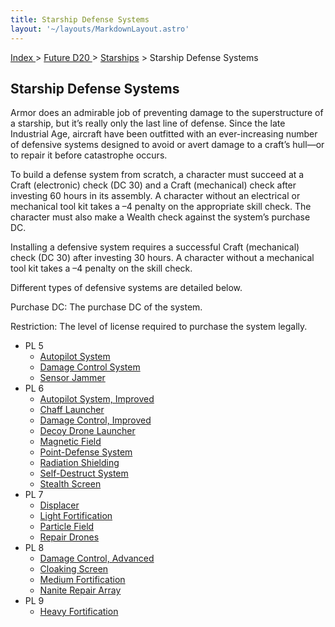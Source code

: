 ```yaml
---
title: Starship Defense Systems
layout: '~/layouts/MarkdownLayout.astro'
---
```


[ Index ](/) > [ Future D20 ](/future.d20.srd) > [Starships](/future.d20.srd/starships) > Starship Defense Systems

## Starship Defense Systems

Armor does an admirable job of preventing damage to the superstructure of a
starship, but it’s really only the last line of defense. Since the late
Industrial Age, aircraft have been outfitted with an ever-increasing number of
defensive systems designed to avoid or avert damage to a craft’s hull—or to
repair it before catastrophe occurs.

To build a defense system from scratch, a character must succeed at a Craft
(electronic) check (DC 30) and a Craft (mechanical) check after investing 60
hours in its assembly. A character without an electrical or mechanical tool
kit takes a –4 penalty on the appropriate skill check. The character must also
make a Wealth check against the system’s purchase DC.

Installing a defensive system requires a successful Craft (mechanical) check
(DC 30) after investing 30 hours. A character without a mechanical tool kit
takes a –4 penalty on the skill check.

Different types of defensive systems are detailed below.

Purchase DC: The purchase DC of the system.

Restriction: The level of license required to purchase the system legally.

  * PL 5
    * [Autopilot System](/future.d20.srd/starships/starship.defense.systems/autopilot.system)
    * [Damage Control System](/future.d20.srd/starships/starship.defense.systems/damage.control.system)
    * [Sensor Jammer](/future.d20.srd/starships/starship.defense.systems/sensor.jammer)
  * PL 6
    * [Autopilot System, Improved](/future.d20.srd/starships/starship.defense.systems/autopilot.system.improved)
    * [Chaff Launcher](/future.d20.srd/starships/starship.defense.systems/chaff.launcher)
    * [Damage Control, Improved](/future.d20.srd/starships/starship.defense.systems/damage.control.improved)
    * [Decoy Drone Launcher](/future.d20.srd/starships/starship.defense.systems/decoy.drone.launcher)
    * [Magnetic Field](/future.d20.srd/starships/starship.defense.systems/magnetic.field)
    * [Point-Defense System](/future.d20.srd/starships/starship.defense.systems/point.defense.system)
    * [Radiation Shielding](/future.d20.srd/starships/starship.defense.systems/radiation.shielding)
    * [Self-Destruct System](/future.d20.srd/starships/starship.defense.systems/self.destruct.system)
    * [Stealth Screen](/future.d20.srd/starships/starship.defense.systems/stealth.screen)
  * PL 7
    * [Displacer](/future.d20.srd/starships/starship.defense.systems/displacer)
    * [Light Fortification](/future.d20.srd/starships/starship.defense.systems/light.fortification)
    * [Particle Field](/future.d20.srd/starships/starship.defense.systems/particle.field)
    * [Repair Drones](/future.d20.srd/starships/starship.defense.systems/repair.drones)
  * PL 8
    * [Damage Control, Advanced](/future.d20.srd/starships/starship.defense.systems/damage.control.advanced)
    * [Cloaking Screen](/future.d20.srd/starships/starship.defense.systems/cloaking.screen)
    * [Medium Fortification](/future.d20.srd/starships/starship.defense.systems/medium.fortification)
    * [Nanite Repair Array](/future.d20.srd/starships/starship.defense.systems/nanite.repair.array)
  * PL 9
    * [Heavy Fortification](/future.d20.srd/starships/starship.defense.systems/heavy.fortification)

